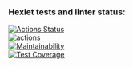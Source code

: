 ### Hexlet tests and linter status:
[![Actions Status](https://github.com/Warckut/frontend-project-11/workflows/hexlet-check/badge.svg)](https://github.com/Warckut/frontend-project-11/actions)  
[![actions](https://github.com/Warckut/frontend-project-11/actions/workflows/actions.yml/badge.svg)](https://github.com/Warckut/frontend-project-11/actions/workflows/actions.yml)  
[![Maintainability](https://api.codeclimate.com/v1/badges/adccfb1fa6089ab925f0/maintainability)](https://codeclimate.com/github/Warckut/frontend-project-11/maintainability)  
[![Test Coverage](https://api.codeclimate.com/v1/badges/adccfb1fa6089ab925f0/test_coverage)](https://codeclimate.com/github/Warckut/frontend-project-11/test_coverage)